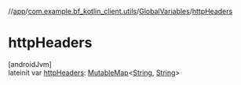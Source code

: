 //[app](../../../index.md)/[com.example.bf_kotlin_client.utils](../index.md)/[GlobalVariables](index.md)/[httpHeaders](http-headers.md)

# httpHeaders

[androidJvm]\
lateinit var [httpHeaders](http-headers.md): [MutableMap](https://kotlinlang.org/api/latest/jvm/stdlib/kotlin.collections/-mutable-map/index.html)&lt;[String](https://kotlinlang.org/api/latest/jvm/stdlib/kotlin/-string/index.html), [String](https://kotlinlang.org/api/latest/jvm/stdlib/kotlin/-string/index.html)&gt;
